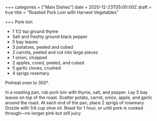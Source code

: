 +++
categories = ["Main Dishes"]
date = 2020-12-23T05:00:00Z
draft = true
title = "Roasted Pork Loin with Harvest Vegetables"

+++
Pork loin 

* 1 1/2 tsp ground thyme 
* Salt and freshly ground black pepper 
* 5 bay leaves 
* 3 potatoes, peeled and cubed 
* 2 carrots, peeled and cut into large pieces 
* 1 onion, chopped 
* 2 apples, cored, peeled, and cubed 
* 5 garlic cloves, crushed 
* 4 sprigs rosemary

Preheat oven to 350°. 

In a roasting pan, rub pork loin with thyme, salt, and pepper. Lay 5 bay leaves on top of the roast. Scatter potato, carrot, onion, apple, and garlic around the roast. At each end of the pan, place 2 sprigs of rosemary. Drizzle with 1/4 cup olive oil. Roast for 1 hour, or until pork is cooked through—no longer pink but still juicy.